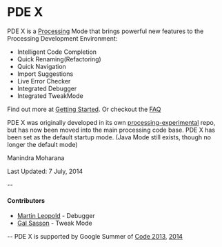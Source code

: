 PDE X
=====

PDE X is a [Processing](http://processing.org/) Mode that brings powerful new features to the Processing Development Environment: 

* Intelligent Code Completion
* Quick Renaming(Refactoring)
* Quick Navigation
* Import Suggestions
* Live Error Checker
* Integrated Debugger 
* Integrated TweakMode

Find out more at [Getting Started](https://github.com/processing/processing-experimental/wiki/Getting-Started). Or checkout the [FAQ](https://github.com/processing/processing-experimental/wiki/FAQ)

PDE X was originally developed in its own [processing-experimental](https://github.com/processing/processing-experimental) repo, but has now been moved into the main processing code base. PDE X has been set as the default startup mode. (Java Mode still exists, though no longer the default mode)

Manindra Moharana

Last Updated: 7 July, 2014

--
#### Contributors

* [Martin Leopold](https://github.com/martinleopold) - Debugger
* [Gal Sasson](https://github.com/galsasson) - Tweak Mode

--
PDE X is supported by Google Summer of [Code 2013](http://www.google-melange.com/gsoc/homepage/google/gsoc2013), [2014](https://www.google-melange.com/gsoc/homepage/google/gsoc2014)